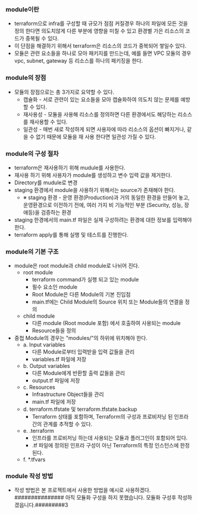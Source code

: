 ### module이란
- terraform으로 infra를 구성할 때 규모가 점점 커질경우 하나의 파일에 모든 것을 정의 한다면 의도치않게 다른 부분에 영향을 미칠 수 있고 환경별 가은 리소스의 코드가 중복될 수 있다.
- 이 단점을 해결하기 위해서 terraform은 리소스의 코드가 중복되어 쌓일수 있다.
- 모듈은 관련 요소들을 하나로 모아 패키지를 만드는데, 예를 들면 VPC 모듈의 경우 vpc, subnet, gateway 등 리소스를 하나의 패키징을 한다.

### module의 장점
- 모듈의 장점으로는 총 3가지로 요약할 수 있다.
  - 캡슐화 - 서로 관련이 있는 요소들을 모아 캡슐화하여 의도치 않는 문제를 예방할 수 있다.
  - 재사용성 - 모듈을 사용해 리소스를 정의하면 다른 환경에서도 해당하는 리소스를 재사용할 수 있다.
  - 일관성 - 매번 새로 작성하게 되면 사용자에 따라 리소스의 옵션이 빠지거나, 같을 수 없기 때문에 모듈을 재 사용 한다면 일관성 가질 수 있다.

### module의 구성 절차
- terraform은 재사용하기 위해 mudule를 사용한다.
- 재사용 하기 위해 사용자가 module를 생성하고 변수 입력 값을 제거한다.
- Directory를 mudule로 변경
- staging 환경에서 module을 사용하기 위해서는 source가 존재해야 한다.
  - ※ staging 환경 - 운영 환경(Production)과 거의 동일한 환경을 만들어 놓고, 운영환경으로 이전하기 전에, 여러 가지 비 기능적인 부분 (Security, 성능, 장애등)을 검증하는 환경
- staging 한경에서의 main.tf 파일은 실제 구성하려는 환경에 대한 정보를 입력해야한다.
- terraform apply를 통해 실행 및 테스트를 진행한다.

### module의 기본 구조
- module은 root module과 child module로 나뉘어 진다.
  - root module 
    - terraform command가 실행 되고 있는 module
    - 필수 요소인 module
    - Root Module은 다른 Module의 기본 진입점
    - main.tf에는 Child Module의 Source 위치 또는 Module들의 연결을 정의
  - child module 
    - 다른 module (Root module 포함) 에서 호출하여 사용되는 module
    - Resource들을 정의
- 중첩 Module의 경우는 "modules/"의 하위에 위치해야 한다.
  - a. Input variables
      - 다른 Module로부터 입력받을 입력 값들을 관리
      - variables.tf 파일에 저장
  - b. Output variables
      - 다른 Module에게 반환할 출력 값들을 관리
      - output.tf 파일에 저장
  - c. Resources
      - Infrastructure Object들을 관리
      - main.tf 파일에 저장
   - d. terraform.tfstate 및 terraform.tfstate.backup
      - Terraform 상태를 포함하며, Terraform의 구성과 프로비저닝 된 인프라 간의 관계를 추적할 수 있다.
   - e. .terraform
      - 인프라를 프로비저닝 하는데 사용되는 모듈과 플러그인이 포함되어 있다.
      - .tf 파일에 정의된 인프라 구성이 아닌 Terraform의 특정 인스턴스에 한정된다.
   - f. *.tfvars
### module 작성 방법
- 작성 방법은 본 프로젝트에서 사용한 방법을 예시로 사용하겠다.
############### 아직 모듈화 구성을 하지 못했습니다. 모듈화 구성후 작성하겠읍니다.#########3 
